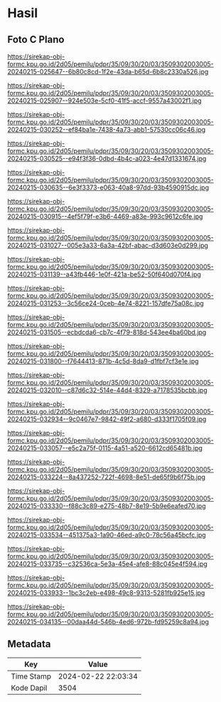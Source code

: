 # Hasil

## Foto C Plano

https://sirekap-obj-formc.kpu.go.id/2d05/pemilu/pdpr/35/09/30/20/03/3509302003005-20240215-025647--6b80c8cd-1f2e-43da-b65d-6b8c2330a526.jpg

https://sirekap-obj-formc.kpu.go.id/2d05/pemilu/pdpr/35/09/30/20/03/3509302003005-20240215-025907--924e503e-5cf0-41f5-accf-9557a43002f1.jpg

https://sirekap-obj-formc.kpu.go.id/2d05/pemilu/pdpr/35/09/30/20/03/3509302003005-20240215-030252--ef84ba1e-7438-4a73-abb1-57530cc06c46.jpg

https://sirekap-obj-formc.kpu.go.id/2d05/pemilu/pdpr/35/09/30/20/03/3509302003005-20240215-030525--e94f3f36-0dbd-4b4c-a023-4e47d1331674.jpg

https://sirekap-obj-formc.kpu.go.id/2d05/pemilu/pdpr/35/09/30/20/03/3509302003005-20240215-030635--6e3f3373-e063-40a8-97dd-93b4590915dc.jpg

https://sirekap-obj-formc.kpu.go.id/2d05/pemilu/pdpr/35/09/30/20/03/3509302003005-20240215-030915--4ef5f79f-e3b6-4469-a83e-993c9612c6fe.jpg

https://sirekap-obj-formc.kpu.go.id/2d05/pemilu/pdpr/35/09/30/20/03/3509302003005-20240215-031027--005e3a33-6a3a-42bf-abac-d3d603e0d299.jpg

https://sirekap-obj-formc.kpu.go.id/2d05/pemilu/pdpr/35/09/30/20/03/3509302003005-20240215-031139--a43fb446-1e0f-421a-be52-50f640d070f4.jpg

https://sirekap-obj-formc.kpu.go.id/2d05/pemilu/pdpr/35/09/30/20/03/3509302003005-20240215-031253--3c56ce24-0ceb-4e74-8221-157dfe75a08c.jpg

https://sirekap-obj-formc.kpu.go.id/2d05/pemilu/pdpr/35/09/30/20/03/3509302003005-20240215-031505--ecbdcda6-cb7c-4f79-818d-543ee4ba60bd.jpg

https://sirekap-obj-formc.kpu.go.id/2d05/pemilu/pdpr/35/09/30/20/03/3509302003005-20240215-031800--f7644413-871b-4c5d-8da9-d1fbf7cf3e1e.jpg

https://sirekap-obj-formc.kpu.go.id/2d05/pemilu/pdpr/35/09/30/20/03/3509302003005-20240215-032010--c87d6c32-514e-44d4-8329-a7178535bcbb.jpg

https://sirekap-obj-formc.kpu.go.id/2d05/pemilu/pdpr/35/09/30/20/03/3509302003005-20240215-032934--9c0467e7-9842-49f2-a680-d333f1705f09.jpg

https://sirekap-obj-formc.kpu.go.id/2d05/pemilu/pdpr/35/09/30/20/03/3509302003005-20240215-033057--e5c2a75f-0115-4a51-a520-6612cd65481b.jpg

https://sirekap-obj-formc.kpu.go.id/2d05/pemilu/pdpr/35/09/30/20/03/3509302003005-20240215-033224--8a437252-722f-4698-8e51-de65f9b6f75b.jpg

https://sirekap-obj-formc.kpu.go.id/2d05/pemilu/pdpr/35/09/30/20/03/3509302003005-20240215-033330--f88c3c89-e275-48b7-8e19-5b9e6eafed70.jpg

https://sirekap-obj-formc.kpu.go.id/2d05/pemilu/pdpr/35/09/30/20/03/3509302003005-20240215-033534--451375a3-1a90-46ed-a9c0-78c56a45bcfc.jpg

https://sirekap-obj-formc.kpu.go.id/2d05/pemilu/pdpr/35/09/30/20/03/3509302003005-20240215-033735--c32536ca-5e3a-45e4-afe8-88c045e4f594.jpg

https://sirekap-obj-formc.kpu.go.id/2d05/pemilu/pdpr/35/09/30/20/03/3509302003005-20240215-033933--1bc3c2eb-e498-49c8-9313-5281fb925e15.jpg

https://sirekap-obj-formc.kpu.go.id/2d05/pemilu/pdpr/35/09/30/20/03/3509302003005-20240215-034135--00daa44d-546b-4ed6-972b-fd95259c8a94.jpg


## Metadata

| Key        | Value               |
| ---------- | ------------------- |
| Time Stamp | 2024-02-22 22:03:34 |
| Kode Dapil | 3504                |



